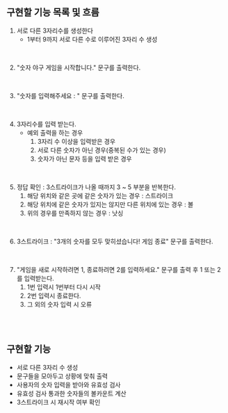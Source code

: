 ## 구현할 기능 목록 및 흐름
1. 서로 다른 3자리수를 생성한다
   - 1부터 9까지 서로 다른 수로 이루어진 3자리 수 생성
     
<br/>

2. "숫자 야구 게임을 시작합니다." 문구를 출력한다.
   
<br/>

3. "숫자를 입력해주세요 : " 문구를 출력한다.
   
<br/>

4. 3자리수를 입력 받는다.
   - 예외 출력을 하는 경우
     1. 3자리 수 이상을 입력받은 경우
     2. 서로 다른 숫자가 아닌 경우(중복된 수가 있는 경우)
     3. 숫자가 아닌 문자 등을 입력 받은 경우
        
<br/>

5. 정답 확인 : 3스트라이크가 나올 때까지 3 ~ 5 부분을 반복한다.
   1. 해당 위치와 같은 곳에 같은 숫자가 있는 경우 : 스트라이크
   2. 해당 위치에 같은 숫자가 있지는 않지만 다른 위치에 있는 경우 : 볼
   3. 위의 경우를 만족하지 않는 경우 : 낫싱
      
<br/>

6. 3스트라이크 : "3개의 숫자를 모두 맞히셨습니다! 게임 종료" 문구를 출력한다.
   
<br/>

7. "게임을 새로 시작하려면 1, 종료하려면 2를 입력하세요." 문구를 출력 후 1 또는 2를 입력받는다.
   1. 1번 입력시 1번부터 다시 시작
   2. 2번 입력시 종료한다.
   3. 그 외의 숫자 입력 시 오류

<br/>
<br/>

## 구현할 기능
* 서로 다른 3자리 수 생성
* 문구들을 모아두고 상황에 맞춰 출력
* 사용자의 숫자 입력을 받아와 유효성 검사
* 유효성 검사 통과한 숫자들의 볼카운트 계산
* 3스트라이크 시 재시작 여부 확인
